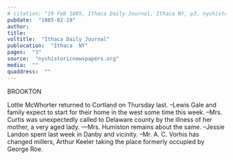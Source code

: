 ```yaml
---
# citation: "19 Feb 1885, Ithaca Daily Journal, Ithaca NY, p3, nyshistoricnewspapers.org."
pubdate:  "1885-02-19"
author: 
title: 
voltitle:  "Ithaca Daily Journal"
publocation:  "Ithaca  NY"
pages:  "3"
source:  "nyshistoricnewspapers.org"
media:  ""
quaddress:  ""
---
```

BROOKTON

Lottie McWhorter returned to Cortland on Thursday last. –Lewis Gale and family expect to start for their home in the west some time this week. –Mrs. Curtis was unexpectedly called to Delaware county by the illness of her mother, a very aged lady. —Mrs. Humiston remains about the same. –Jessie Landon spent last week in Danby and vicinity. –Mr. A. C. Vorhis has changed millers, Arthur Keeler taking the place formerly occupied by George Roe.  


